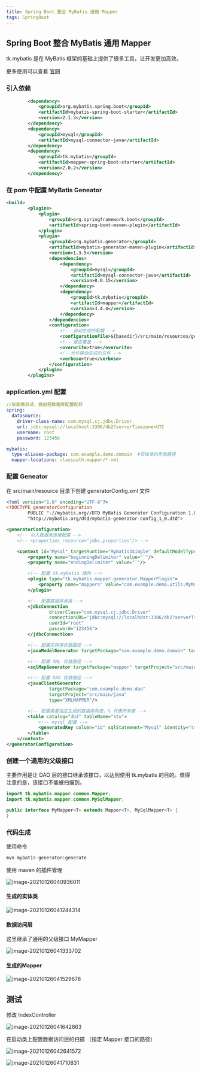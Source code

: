 ```yaml
---
title: Spring Boot 整合 MyBatis 通用 Mapper
tags: SpringBoot
---
```


## Spring Boot 整合 MyBatis 通用 Mapper

tk.mybatis 是在 MyBatis 框架的基础上提供了很多工具，让开发更加高效。

更多使用可以查看 [官网](https://github.com/abel533/Mapper/wiki)



### 引入依赖

```xml
        <dependency>
            <groupId>org.mybatis.spring.boot</groupId>
            <artifactId>mybatis-spring-boot-starter</artifactId>
            <version>2.1.3</version>
        </dependency>
        <dependency>
            <groupId>mysql</groupId>
            <artifactId>mysql-connector-java</artifactId>
        </dependency>
        <dependency>
            <groupId>tk.mybatis</groupId>
            <artifactId>mapper-spring-boot-starter</artifactId>
            <version>2.0.2</version>
        </dependency>
```



### 在 pom 中配置 MyBatis Geneator

```xml
<build>
        <plugins>
            <plugin>
                <groupId>org.springframework.boot</groupId>
                <artifactId>spring-boot-maven-plugin</artifactId>
            </plugin>
            <plugin>
                <groupId>org.mybatis.generator</groupId>
                <artifactId>mybatis-generator-maven-plugin</artifactId>
                <version>1.3.5</version>
                <dependencies>
                    <dependency>
                        <groupId>mysql</groupId>
                        <artifactId>mysql-connector-java</artifactId>
                        <version>8.0.15</version>
                    </dependency>
                    <dependency>
                        <groupId>tk.mybatis</groupId>
                        <artifactId>mapper</artifactId>
                        <version>3.4.4</version>
                    </dependency>
                </dependencies>
                <configuration>
                    <!-- 自动生成的配置 -->
                    <configurationFile>${basedir}/src/main/resources/generatorConfig.xml</configurationFile>
                    <!-- 是否覆盖 -->
                    <overwrite>true</overwrite>
                    <!--允许移动生成的文件 -->
                    <verbose>true</verbose>
                </configuration>
            </plugin>
        </plugins>
```



### application.yml 配置

```yml
//后面做测试，提前把数据库配置配好
spring:
  datasource:
    driver-class-name: com.mysql.cj.jdbc.Driver
    url: jdbc:mysql://localhost:3306/db2?serverTimezone=UTC
    username: root
    password: 123456

mybatis:
  type-aliases-package: com.example.demo.domain  #实体类的存放路径
  mapper-locations: classpath:mapper/*.xml
```



### 配置 Geneator

在 src/main/resource 目录下创建 generatorConfig.xml 文件

```xml
<?xml version="1.0" encoding="UTF-8"?>
<!DOCTYPE generatorConfiguration
        PUBLIC "-//mybatis.org//DTD MyBatis Generator Configuration 1.0//EN"
        "http://mybatis.org/dtd/mybatis-generator-config_1_0.dtd">

<generatorConfiguration>
    <!-- 引入数据库连接配置 -->
    <!-- <properties resource="jdbc.properties"/> -->

    <context id="Mysql" targetRuntime="MyBatis3Simple" defaultModelType="flat">
        <property name="beginningDelimiter" value="`"/>
        <property name="endingDelimiter" value="`"/>

        <!-- 配置 tk.mybatis 插件 -->
        <plugin type="tk.mybatis.mapper.generator.MapperPlugin">
            <property name="mappers" value="com.example.demo.utils.MyMapper"/>
        </plugin>

        <!-- 配置数据库连接 -->
        <jdbcConnection
                driverClass="com.mysql.cj.jdbc.Driver"
                connectionURL="jdbc:mysql://localhost:3306/db2?serverTimezone=UTC"
                userId="root"
                password="123456">
        </jdbcConnection>

        <!-- 配置实体类存放路径 -->
        <javaModelGenerator targetPackage="com.example.demo.domain" targetProject="src/main/java"/>

        <!-- 配置 XML 存放路径 -->
        <sqlMapGenerator targetPackage="mapper" targetProject="src/main/resources"/>

        <!-- 配置 DAO 存放路径 -->
        <javaClientGenerator
                targetPackage="com.example.demo.dao"
                targetProject="src/main/java"
                type="XMLMAPPER"/>

        <!-- 配置需要指定生成的数据库和表，% 代表所有表 -->
        <table catalog="db2" tableName="stu">
            <!-- mysql 配置 -->
            <generatedKey column="id" sqlStatement="Mysql" identity="true"/>
        </table>
    </context>
</generatorConfiguration>
```



### 创建一个通用的父级接口

主要作用是让 DAO 层的接口继承该接口，以达到使用 tk.mybatis 的目的。值得注意的是，该接口不能被扫描到。

```java
import tk.mybatis.mapper.common.Mapper;
import tk.mybatis.mapper.common.MySqlMapper;

public interface MyMapper<T> extends Mapper<T>, MySqlMapper<T> {
}
```



### 代码生成

使用命令

```bash
mvn mybatis-generator:generate
```

使用 maven 的插件管理

![image-20210126040936011](https://raw.githubusercontent.com/spviancc/spviancc.github.io/master/assets/image-20210126040936011.png)



#### 生成的实体类

![image-20210126041244314](https://raw.githubusercontent.com/spviancc/spviancc.github.io/master/assets/image-20210126041244314.png)



#### 数据访问层

这里继承了通用的父级接口 MyMapper

![image-20210126041333702](https://raw.githubusercontent.com/spviancc/spviancc.github.io/master/assets/image-20210126041333702.png)



#### 生成的Mapper

![image-20210126041529678](https://raw.githubusercontent.com/spviancc/spviancc.github.io/master/assets/image-20210126041529678.png)



## 测试

修改 IndexController

![image-20210126041642863](https://raw.githubusercontent.com/spviancc/spviancc.github.io/master/assets/image-20210126041642863.png)



在启动类上配置数据访问层的扫描 （指定 Mapper 接口的路径）

![image-20210126042641572](https://raw.githubusercontent.com/spviancc/spviancc.github.io/master/assets/image-20210126042641572.png)

![image-20210126041710831](https://raw.githubusercontent.com/spviancc/spviancc.github.io/master/assets/image-20210126041710831.png)